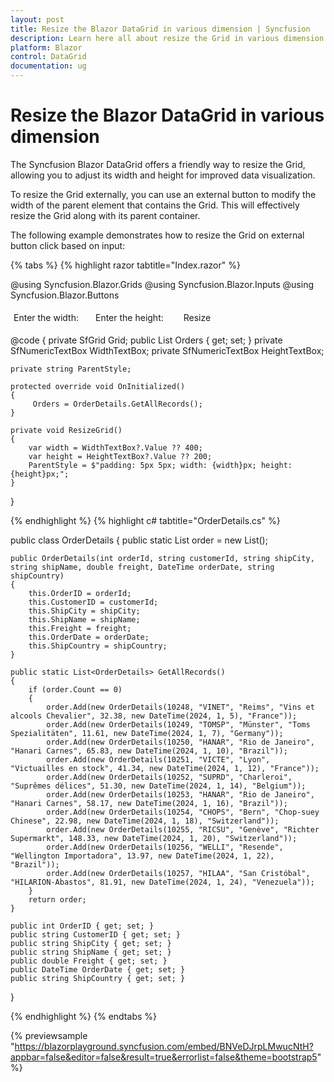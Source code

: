```yaml
---
layout: post
title: Resize the Blazor DataGrid in various dimension | Syncfusion
description: Learn here all about resize the Grid in various dimension in Syncfusion Blazor DataGrid.
platform: Blazor
control: DataGrid
documentation: ug
---
```


# Resize the Blazor DataGrid in various dimension 

The Syncfusion Blazor DataGrid offers a friendly way to resize the Grid, allowing you to adjust its width and height for improved data visualization.

To resize the Grid externally, you can use an external button to modify the width of the parent element that contains the Grid. This will effectively resize the Grid along with its parent container.

The following example demonstrates how to resize the Grid on external button click based on input:

{% tabs %}
{% highlight razor tabtitle="Index.razor" %}

@using Syncfusion.Blazor.Grids
@using Syncfusion.Blazor.Inputs
@using Syncfusion.Blazor.Buttons

<div style="display: flex;">
    <div style="padding: 5px">
        <label style="padding: 30px 17px 0 0">Enter the width:</label>
        <SfNumericTextBox @ref="WidthTextBox" Min="400" Max="650" Placeholder="400" Step="5" Width="120px" TValue="int"></SfNumericTextBox>
    </div>
    <div style="padding: 5px">
        <label style="padding: 30px 17px 0 0">Enter the height:</label>
        <SfNumericTextBox @ref="HeightTextBox" Min="200" Max="600" Placeholder="200" Step="5" Width="120px" TValue="int"></SfNumericTextBox>
    </div>
    <div style="padding: 5px">
        <SfButton CssClass="e-outline" Style="margin:28px 0 5px 5px" OnClick="ResizeGrid">Resize</SfButton>
    </div>
</div>

<div id="parent" style="@ParentStyle">
    <SfGrid @ref="Grid" DataSource="@Orders" Height="100%">
        <GridColumns>
            <GridColumn Field=@nameof(OrderDetails.OrderID) HeaderText="Order ID" TextAlign="TextAlign.Right" Width="90"></GridColumn>
            <GridColumn Field=@nameof(OrderDetails.CustomerID) HeaderText="Customer ID" Width="120"></GridColumn>
            <GridColumn Field=@nameof(OrderDetails.ShipCountry) HeaderText="Ship Country" Width="100"></GridColumn>
            <GridColumn Field=@nameof(OrderDetails.Freight) HeaderText="Freight" Width="80"></GridColumn>
        </GridColumns>
    </SfGrid>
</div>

@code {
    private SfGrid<OrderDetails> Grid;
    public List<OrderDetails> Orders { get; set; }
    private SfNumericTextBox<int> WidthTextBox;
    private SfNumericTextBox<int> HeightTextBox;

    private string ParentStyle;

    protected override void OnInitialized()
    {
         Orders = OrderDetails.GetAllRecords();
    }

    private void ResizeGrid()
    {
        var width = WidthTextBox?.Value ?? 400;
        var height = HeightTextBox?.Value ?? 200;
        ParentStyle = $"padding: 5px 5px; width: {width}px; height: {height}px;";
    }

}

{% endhighlight %}
{% highlight c# tabtitle="OrderDetails.cs" %}

public class OrderDetails
{
    public static List<OrderDetails> order = new List<OrderDetails>();

    public OrderDetails(int orderId, string customerId, string shipCity, string shipName, double freight, DateTime orderDate, string shipCountry)
    {
        this.OrderID = orderId;
        this.CustomerID = customerId;
        this.ShipCity = shipCity;
        this.ShipName = shipName;
        this.Freight = freight;
        this.OrderDate = orderDate;
        this.ShipCountry = shipCountry;
    }

    public static List<OrderDetails> GetAllRecords()
    {
        if (order.Count == 0)
        {
            order.Add(new OrderDetails(10248, "VINET", "Reims", "Vins et alcools Chevalier", 32.38, new DateTime(2024, 1, 5), "France"));
            order.Add(new OrderDetails(10249, "TOMSP", "Münster", "Toms Spezialitäten", 11.61, new DateTime(2024, 1, 7), "Germany"));
            order.Add(new OrderDetails(10250, "HANAR", "Rio de Janeiro", "Hanari Carnes", 65.83, new DateTime(2024, 1, 10), "Brazil"));
            order.Add(new OrderDetails(10251, "VICTE", "Lyon", "Victuailles en stock", 41.34, new DateTime(2024, 1, 12), "France"));
            order.Add(new OrderDetails(10252, "SUPRD", "Charleroi", "Suprêmes délices", 51.30, new DateTime(2024, 1, 14), "Belgium"));
            order.Add(new OrderDetails(10253, "HANAR", "Rio de Janeiro", "Hanari Carnes", 58.17, new DateTime(2024, 1, 16), "Brazil"));
            order.Add(new OrderDetails(10254, "CHOPS", "Bern", "Chop-suey Chinese", 22.98, new DateTime(2024, 1, 18), "Switzerland"));
            order.Add(new OrderDetails(10255, "RICSU", "Genève", "Richter Supermarkt", 148.33, new DateTime(2024, 1, 20), "Switzerland"));
            order.Add(new OrderDetails(10256, "WELLI", "Resende", "Wellington Importadora", 13.97, new DateTime(2024, 1, 22), "Brazil"));
            order.Add(new OrderDetails(10257, "HILAA", "San Cristóbal", "HILARION-Abastos", 81.91, new DateTime(2024, 1, 24), "Venezuela"));
        }
        return order;
    }

    public int OrderID { get; set; }
    public string CustomerID { get; set; }
    public string ShipCity { get; set; }
    public string ShipName { get; set; }
    public double Freight { get; set; }
    public DateTime OrderDate { get; set; }
    public string ShipCountry { get; set; }
}

{% endhighlight %}
{% endtabs %}

{% previewsample "https://blazorplayground.syncfusion.com/embed/BNVeDJrpLMwucNtH?appbar=false&editor=false&result=true&errorlist=false&theme=bootstrap5" %}